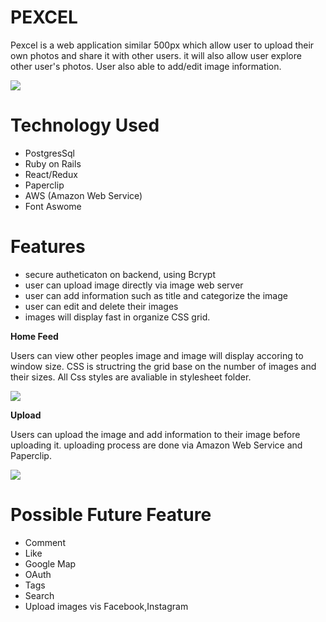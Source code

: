 # PEXCEL

Pexcel is a web application similar 500px which allow user to upload
their own photos  and share it with other users. it will also allow user explore other 
user's photos. User also able to add/edit image information.

![](https://github.com/aberenjian89/pexcel/blob/master/docs/home_page.png?raw=true)

# Technology Used

* PostgresSql
* Ruby on Rails
* React/Redux
* Paperclip
* AWS (Amazon Web Service)
* Font Aswome

# Features 

* secure autheticaton on backend, using Bcrypt 
* user can upload image directly via image web server 
* user can add information such as title and categorize the image
* user can edit and delete their images 
* images will display fast in organize CSS grid. 

**Home Feed**

Users can view other peoples image and image will display accoring to window size. CSS is structring the grid base on the number of images and their sizes. All Css styles are avaliable in stylesheet folder.

![](https://github.com/aberenjian89/pexcel/blob/master/docs/ImageGallery.png?raw=true)

**Upload**

Users can upload the image and add information to their image before uploading it. uploading process are done via Amazon Web Service and Paperclip.

![](https://github.com/aberenjian89/pexcel/blob/master/docs/Upload.png?raw=true)

# Possible Future Feature

* Comment 
* Like
* Google Map
* OAuth 
* Tags
* Search
* Upload images vis Facebook,Instagram
